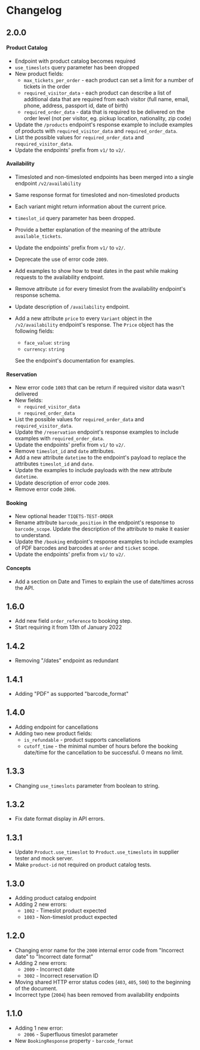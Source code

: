 # Changelog

## 2.0.0

#### Product Catalog

- Endpoint with product catalog becomes required
- `use_timeslots` query parameter has been dropped
- New product fields:
  - `max_tickets_per_order` - each product can set a limit for a number of tickets in the order
  - `required_visitor_data` - each product can describe a list of additional data that are required from each visitor (full name, email, phone, address, passport id, date of birth)
  - `required_order_data` - data that is required to be delivered on the order level (not per visitor, eg. pickup location, nationality, zip code)
- Update the `/products` endpoint's response example to include examples of products with `required_visitor_data` and `required_order_data`.
- List the possible values for `required_order_data` and `required_visitor_data`.
- Update the endpoints' prefix from `v1/` to `v2/`.

#### Availability

- Timesloted and non-timesloted endpoints has been merged into a single endpoint `/v2/availability`
- Same response format for timesloted and non-timesloted products
- Each variant might return information about the current price.
- `timeslot_id` query parameter has been dropped.
- Provide a better explanation of the meaning of the attribute `available_tickets`.
- Update the endpoints' prefix from `v1/` to `v2/`.
- Deprecate the use of error code `2009`.
- Add examples to show how to treat dates in the past while making requests to the availability endpoint.
- Remove attribute `id` for every timeslot from the availability endpoint's response schema.
- Update description of `/availability` endpoint.
- Add a new attribute `price` to every `Variant` object in the `/v2/availability` endpoint's response. The `Price`
  object has the following fields:
  - `face_value`: `string`
  - `currency`: `string`
  
  See the endpoint's documentation for examples.

#### Reservation

- New error code `1003` that can be return if required visitor data wasn't delivered
- New fields:
  - `required_visitor_data`
  - `required_order_data`
- List the possible values for `required_order_data` and `required_visitor_data`.
- Update the `/reservation` endpoint's response examples to include examples with `required_order_data`.
- Update the endpoints' prefix from `v1/` to `v2/`.
- Remove `timeslot_id` and `date` attributes.
- Add a new attribute `datetime` to the endpoint's payload to replace the attributes `timeslot_id` and `date`.
- Update the examples to include payloads with the new attribute `datetime`.
- Update description of error code `2009`.
- Remove error code `2006`.

#### Booking

- New optional header `TIQETS-TEST-ORDER`
- Rename attribute `barcode_position` in the endpoint's response to `barcode_scope`. Update the description of the attribute to make it easier to understand.
- Update the `/booking` endpoint's response examples to include examples of PDF barcodes and barcodes at `order` and `ticket` scope.
- Update the endpoints' prefix from `v1/` to `v2/`.

#### Concepts

- Add a section on Date and Times to explain the use of date/times across the API.

## 1.6.0

- Add new field `order_reference` to booking step.
- Start requiring it from 13th of January 2022

## 1.4.2
- Removing "/dates" endpoint as redundant

## 1.4.1
- Adding "PDF" as supported "barcode_format"

## 1.4.0

- Adding endpoint for cancellations
- Adding two new product fields:
  - `is_refundable` - product supports cancellations
  - `cutoff_time` - the minimal number of hours before the booking date/time for the cancellation to be successful. 0 means no limit.

## 1.3.3

- Changing `use_timeslots` parameter from boolean to string.

## 1.3.2

- Fix date format display in API errors.

## 1.3.1

- Update `Product.use_timeslot` to `Product.use_timeslots` in supplier tester and mock server.
- Make `product-id` not required on product catalog tests.

## 1.3.0

- Adding product catalog endpoint
- Adding 2 new errors:
  - `1002` - Timeslot product expected
  - `1003` - Non-timeslot product expected

## 1.2.0

- Changing error name for the `2000` internal error code from "Incorrect date" to "Incorrect date format"
- Adding 2 new errors:
  - `2009` - Incorrect date
  - `3002` - Incorrect reservation ID
- Moving shared HTTP error status codes (`403`, `405`, `500`) to the beginning of the document.
- Incorrect type (`2004`) has been removed from availability endpoints

## 1.1.0

- Adding 1 new error:
  - `2006` - Superfluous timeslot parameter
- New `BookingResponse` property - `barcode_format`
